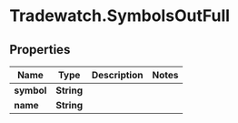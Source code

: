 # Tradewatch.SymbolsOutFull

## Properties

Name | Type | Description | Notes
------------ | ------------- | ------------- | -------------
**symbol** | **String** |  | 
**name** | **String** |  | 


